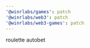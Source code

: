 ```yaml
---
'@winrlabs/games': patch
'@winrlabs/web3': patch
'@winrlabs/web3-games': patch
---
```


roulette autobet
